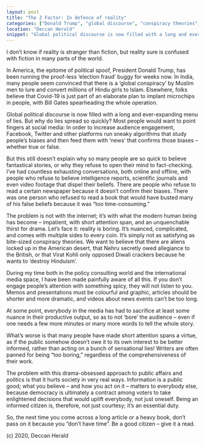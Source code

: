 ```yaml
---
layout: post
title: "The Z Factor: In defence of reality"
categories: ["Donald Trump", "global discourse", "conspiracy theories", "fake news", "The Z Factor"]
location: "Deccan Herald"
snippet: "Global political discourse is now filled with a long and ever-expanding menu of lies. But why do lies spread so quickly? Most people would want to point fingers at social media: In order to increase audience engagement, Facebook, Twitter and other platforms run sneaky algorithms that study people’s biases and then feed them with ‘news’ that confirms those biases – whether true or false. But this still doesn’t explain why so many people are so quick to believe fantastical stories, or why they refuse to open their mind to fact-checking. (Published in my Z Factor column in Deccan Herald)"
---
```


I don’t know if reality is stranger than fiction, but reality sure is confused with fiction in many parts of the world. 

In America, the epitome of political spoof, President Donald Trump, has been running the proof-less ‘election fraud’ buggy for weeks now. In India, many people seem convinced that there is a ‘global conspiracy’ by Muslim men to lure and convert millions of Hindu girls to Islam. Elsewhere, folks believe that Covid-19 is just part of an elaborate plan to implant microchips in people, with Bill Gates spearheading the whole operation.

Global political discourse is now filled with a long and ever-expanding menu of lies. But why do lies spread so quickly? Most people would want to point fingers at social media: In order to increase audience engagement, Facebook, Twitter and other platforms run sneaky algorithms that study people’s biases and then feed them with ‘news’ that confirms those biases – whether true or false.

But this still doesn’t explain why so many people are so quick to believe fantastical stories, or why they refuse to open their mind to fact-checking. I’ve had countless exhausting conversations, both online and offline, with people who refuse to believe intelligence reports, scientific journals and even video footage that dispel their beliefs. There are people who refuse to read a certain newspaper because it doesn’t confirm their biases. There was one person who refused to read a book that would have busted many of his false beliefs because it was “too time-consuming.”

The problem is not with the internet; it’s with what the modern human being has become – impatient, with short attention span, and an unquenchable thirst for drama. Let’s face it: reality is boring. It’s nuanced, complicated, and comes with multiple sides to every coin. It’s simply not as satisfying as bite-sized conspiracy theories. We want to believe that there are aliens locked up in the American desert, that Nehru secretly owed allegiance to the British, or that Virat Kohli only opposed Diwali crackers because he wants to ‘destroy Hinduism’.

During my time both in the policy consulting world and the international media space, I have been made painfully aware of all this. If you don’t engage people’s attention with something spicy, they will not listen to you. Memos and presentations must be colourful and graphic, articles should be shorter and more dramatic, and videos about news events can’t be too long.

At some point, everybody in the media has had to sacrifice at least some nuance in their productive output, so as to not ‘bore’ the audience – even if one needs a few more minutes or many more words to tell the whole story.

What’s worse is that many people have made short attention spans a virtue, as if the public somehow doesn’t owe it to its own interest to be better informed, rather than acting on a bunch of sensational lies! Writers are often panned for being “too boring,” regardless of the comprehensiveness of their work.

The problem with this drama-obsessed approach to public affairs and politics is that it hurts society in very real ways. Information is a public good; what you believe – and how you act on it – matters to everybody else, because democracy is ultimately a contract among voters to take enlightened decisions that would uplift everybody, not just oneself. Being an informed citizen is, therefore, not just courtesy; it’s an essential duty.

So, the next time you come across a long article or a heavy book, don’t pass on it because you “don’t have time”. Be a good citizen – give it a read.

(c) 2020, Deccan Herald
